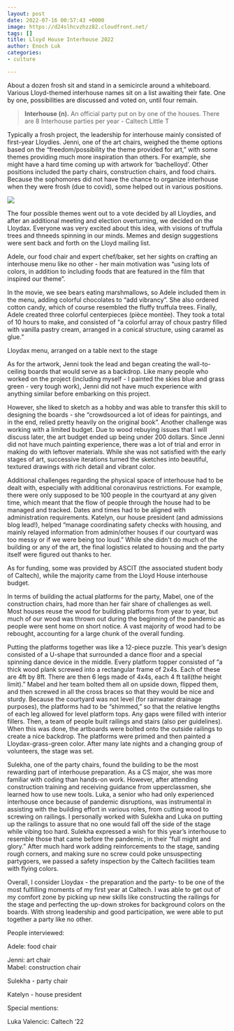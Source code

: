 ```yaml
---
layout: post
date: 2022-07-16 00:57:43 +0000
image: https://d24slhcvzhzz82.cloudfront.net/
tags: []
title: Lloyd House Interhouse 2022
author: Enoch Luk
categories:
- culture

---
```

About a dozen frosh sit and stand in a semicircle around a whiteboard. Various Lloyd-themed interhouse names sit on a list awaiting their fate. One by one, possibilities are discussed and voted on, until four remain.

> **Interhouse (n).** An official party put on by one of the houses. There are 8 Interhouse parties per year - Caltech Little T

Typically a frosh project, the leadership for interhouse mainly consisted of first-year Lloydies. Jenni, one of the art chairs, weighed the theme options based on the “freedom/possibility the theme provided for art,” with some themes providing much more inspiration than others. For example, she might have a hard time coming up with artwork for ‘bachelloyd’. Other positions included the party chairs, construction chairs, and food chairs. Because the sophomores did not have the chance to organize interhouse when they were frosh (due to covid), some helped out in various positions.

![](https://ug-admissions-caltech-blog-publish.s3.us-west-1.amazonaws.com/images/2022/enoch/interhouse/balloons.jpg)

The four possible themes went out to a vote decided by all Lloydies, and after an additional meeting and election overturning, we decided on the Lloydax. Everyone was very excited about this idea, with visions of truffula trees and thneeds spinning in our minds. Memes and design suggestions were sent back and forth on the Lloyd mailing list.

Adele, our food chair and expert chef/baker, set her sights on crafting an interhouse menu like no other - her main motivation was “using lots of colors, in addition to including foods that are featured in the film that inspired our theme”.

In the movie, we see bears eating marshmallows, so Adele included them in the menu, adding colorful chocolates to “add vibrancy”. She also ordered cotton candy, which of course resembled the fluffy truffula trees. Finally, Adele created three colorful centerpieces (pièce montèe). They took a total of 10 hours to make, and consisted of “a colorful array of choux pastry filled with vanilla pastry cream, arranged in a conical structure, using caramel as glue.”

Lloydax menu, arranged on a table next to the stage

As for the artwork, Jenni took the lead and began creating the wall-to-ceiling boards that would serve as a backdrop. Like many people who worked on the project (including myself - I painted the skies blue and grass green - very tough work), Jenni did not have much experience with anything similar before embarking on this project.

However, she liked to sketch as a hobby and was able to transfer this skill to designing the boards - she “crowdsourced a lot of ideas for paintings, and in the end, relied pretty heavily on the original book”. Another challenge was working with a limited budget. Due to wood rebuying issues that I will discuss later, the art budget ended up being under 200 dollars. Since Jenni did not have much painting experience, there was a lot of trial and error in making do with leftover materials. While she was not satisfied with the early stages of art, successive iterations turned the sketches into beautiful, textured drawings with rich detail and vibrant color.

Additional challenges regarding the physical space of interhouse had to be dealt with, especially with additional coronavirus restrictions. For example, there were only supposed to be 100 people in the courtyard at any given time, which meant that the flow of people through the house had to be managed and tracked. Dates and times had to be aligned with administration requirements. Katelyn, our house president (and admissions blog lead!), helped “manage coordinating safety checks with housing, and mainly relayed information from admin/other houses if our courtyard was too messy or if we were being too loud.” While she didn't do much of the building or any of the art, the final logistics related to housing and the party itself were figured out thanks to her.

As for funding, some was provided by ASCIT (the associated student body of Caltech), while the majority came from the Lloyd House interhouse budget.

In terms of building the actual platforms for the party, Mabel, one of the construction chairs, had more than her fair share of challenges as well. Most houses reuse the wood for building platforms from year to year, but much of our wood was thrown out during the beginning of the pandemic as people were sent home on short notice. A vast majority of wood had to be rebought, accounting for a large chunk of the overall funding.

Putting the platforms together was like a 12-piece puzzle. This year’s design consisted of a U-shape that surrounded a dance floor and a special spinning dance device in the middle. Every platform topper consisted of “a thick wood plank screwed into a rectangular frame of 2x4s. Each of these are 4ft by 8ft. There are then 6 legs made of 4x4s, each 4 ft tall(the height limit).” Mabel and her team bolted them all on upside down, flipped them, and then screwed in all the cross braces so that they would be nice and sturdy. Because the courtyard was not level (for rainwater drainage purposes), the platforms had to be “shimmed,” so that the relative lengths of each leg allowed for level platform tops. Any gaps were filled with interior fillers. Then, a team of people built railings and stairs (also per guidelines). When this was done, the artboards were bolted onto the outside railings to create a nice backdrop. The platforms were primed and then painted a Lloydax-grass-green color. After many late nights and a changing group of volunteers, the stage was set.

Sulekha, one of the party chairs, found the building to be the most rewarding part of interhouse preparation. As a CS major, she was more familiar with coding than hands-on work. However, after attending construction training and receiving guidance from upperclassmen, she learned how to use new tools. Luka, a senior who had only experienced interhouse once because of pandemic disruptions, was instrumental in assisting with the building effort in various roles, from cutting wood to screwing on railings. I personally worked with Sulekha and Luka on putting up the railings to assure that no one would fall off the side of the stage while vibing too hard. Sulekha expressed a wish for this year’s interhouse to resemble those that came before the pandemic, in their “full might and glory.” After much hard work adding reinforcements to the stage, sanding rough corners, and making sure no screw could poke unsuspecting partygoers, we passed a safety inspection by the Caltech facilities team with flying colors.

Overall, I consider Lloydax - the preparation and the party- to be one of the most fulfilling moments of my first year at Caltech. I was able to get out of my comfort zone by picking up new skills like constructing the railings for the stage and perfecting the up-down strokes for background colors on the boards. With strong leadership and good participation, we were able to put together a party like no other.

People interviewed:

Adele: food chair

Jenni: art chair  
Mabel: construction chair

Sulekha - party chair

Katelyn - house president

Special mentions:

Luka Valencic: Caltech ‘22